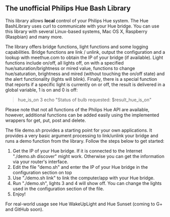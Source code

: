 ## The unofficial Philips Hue Bash Library

This library allows **local** control of your Philips Hue system. The Hue BashLibrary uses curl to communicate with your Hue bridge. You can use this library with several Linux-based systems, Mac OS X, Raspberry (Raspbian) and many more. 

The library offers bridge functions, light functions and some logging capabilities. Bridge functions are link / unlink, output the configuration and a lookup with meethue.com to obtain the IP of your bridge (if available). Light functions include on/off, all lights off, on with a specified hue/saturation/brightness or mired value, functions to change hue/saturation, brightness and mired (without touching the on/off state) and the alert functionality (lights will blink). Finally, there is a special function that reports if a specific light is currently on or off, the result is delivered in a global variable, 1 is on and 0 is off: 
>hue_is_on 3
>echo "Status of bulb requested: $result_hue_is_on"

Please note that not all functions of the Philips Hue API are available, however, additional functions can be added easily using the implemented wrappers for get, put, post and delete. 


The file demo.sh provides a starting point for your own applications. It provides a very basic argument processing to link/unlink your bridge and runs a demo function from the library. Follow the steps below to get started:

1. Get the IP of your Hue bridge. If it is connected to the Internet "./demo.sh discover" might work. Otherwise you can get the information via your router's interface.
2. Edit the file "demo.sh" and enter the IP of your Hue bridge in the configuration section on top
3. Use "./demo.sh link" to link the computer/app with your Hue bridge.
4. Run "./demo.sh", lights 3 and 4 will show off. You can change the lights used in the configuration section of the file.
5. Enjoy!

For real-world usage see Hue WakeUpLight and Hue Sunset (coming to G+ and GitHub soon).
